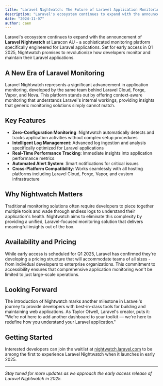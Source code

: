 ```yaml
---
title: "Laravel Nightwatch: The Future of Laravel Application Monitoring Revealed at Laracon AU"
description: "Laravel's ecosystem continues to expand with the announcement of Laravel Nightwatch at Laracon AU - a sophisticated monitoring platform specifically engineered for Laravel applications."
date: "2024-11-07"
author: caen
---
```


Laravel's ecosystem continues to expand with the announcement of **Laravel Nightwatch** at Laracon AU - a sophisticated monitoring platform specifically engineered for Laravel applications. Set for early access in Q1 2025, Nightwatch promises to revolutionize how developers monitor and maintain their Laravel applications.

## A New Era of Laravel Monitoring

Laravel Nightwatch represents a significant advancement in application monitoring, developed by the same team behind Laravel Cloud, Forge, Vapor, and Nova. This platform stands out by offering context-aware monitoring that understands Laravel's internal workings, providing insights that generic monitoring solutions simply cannot match.

## Key Features

- **Zero-Configuration Monitoring**: Nightwatch automatically detects and tracks application activities without complex setup procedures
- **Intelligent Log Management**: Advanced log ingestion and analysis specifically optimized for Laravel applications
- **Real-Time Performance Tracking**: Immediate insights into application performance metrics
- **Automated Alert System**: Smart notifications for critical issues
- **Cross-Platform Compatibility**: Works seamlessly with all hosting platforms including Laravel Cloud, Forge, Vapor, and custom infrastructure

## Why Nightwatch Matters

Traditional monitoring solutions often require developers to piece together multiple tools and wade through endless logs to understand their application's health. Nightwatch aims to eliminate this complexity by providing a unified, Laravel-focused monitoring solution that delivers meaningful insights out of the box.

## Availability and Pricing

While early access is scheduled for Q1 2025, Laravel has confirmed they're developing a pricing structure that will accommodate teams of all sizes - from individual developers to enterprise organizations. This commitment to accessibility ensures that comprehensive application monitoring won't be limited to just large-scale operations.

## Looking Forward

The introduction of Nightwatch marks another milestone in Laravel's journey to provide developers with best-in-class tools for building and maintaining web applications. As Taylor Otwell, Laravel's creator, puts it: "We're not here to add another dashboard to your toolkit — we're here to redefine how you understand your Laravel application."

## Getting Started

Interested developers can join the waitlist at [nightwatch.laravel.com](https://nightwatch.laravel.com) to be among the first to experience Laravel Nightwatch when it launches in early 2025.

---

*Stay tuned for more updates as we approach the early access release of Laravel Nightwatch in 2025.*
